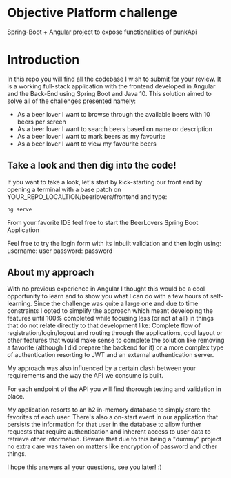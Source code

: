# Objective Platform challenge
Spring-Boot + Angular project to expose functionalities of punkApi

# Introduction
In this repo you will find all the codebase I wish to submit for your review. It is a working full-stack application with the frontend developed in Angular and the Back-End using Spring Boot and Java 10. This solution aimed to solve all of the challenges presented namely:

- As a beer lover I want to browse through the available beers with 10 beers per screen
- As a beer lover I want to search beers based on name or description
- As a beer lover I want to mark beers as my favourite
- As a beer lover I want to view my favourite beers

## Take a look and then dig into the code!

If you want to take a look, let's start by kick-starting our front end by opening a terminal with a base patch on YOUR_REPO_LOCALTION/beerlovers/frontend  and type:

```sh
ng serve
```
From your favorite IDE feel free to start the BeerLovers Spring Boot Application

Feel free to try the login form with its inbuilt validation and then login using:
username: user
password: password

## About my approach

With no previous experience in Angular I thought this would be a cool opportunity to learn and to show you what I can do with a few hours of self-learning. 
Since the challenge was quite a large one and due to time constraints I opted to simplify the approach which meant developing the features until 100% completed while focusing less (or not at all) in things that do not relate directly to that development like: Complete flow of registration/login/logout and routing through the applications, cool layout or other features that would make sense to complete the solution like removing a favorite (although I did prepare the backend for it) or a more complex type of authentication resorting to JWT and an external authentication server.

My approach was also influenced by a certain clash between your requirements and the way the API we consume is built.

For each endpoint of the API you will find thorough testing and validation in place.

My application resorts to an h2 in-memory database to simply store the favorites of each user. There's also a on-start event in our application that persists the information for that user in the database to allow further requests that require authentication and inherent access to user data to retrieve other information. Beware that due to this being a "dummy" project no extra care was taken on matters like encryption of password and other things.

I hope this answers all your questions, see you later! :)





